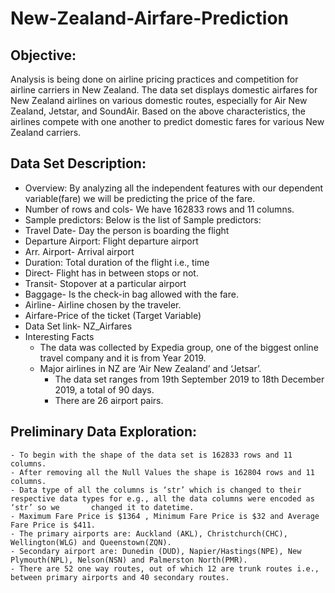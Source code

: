 # New-Zealand-Airfare-Prediction 

## Objective: 
Analysis is being done on airline pricing practices and competition for airline carriers in New Zealand. The data set displays domestic airfares for New Zealand airlines on various domestic routes, especially for Air New Zealand, Jetstar, and SoundAir. Based on the above characteristics, the airlines compete with one another to predict domestic fares for various New Zealand carriers.
 
## Data Set Description: 

- Overview: By analyzing all the independent features with our dependent variable(fare) we will be predicting the price of the fare.
- Number of rows and cols- We have 162833 rows and 11 columns.
- Sample predictors:  Below is the list of Sample predictors:
- Travel Date- Day the person is boarding the flight
- Departure Airport: Flight departure airport
- Arr. Airport- Arrival airport 
- Duration: Total duration of the flight i.e., time
- Direct- Flight has in between stops or not.
- Transit- Stopover at a particular airport
- Baggage- Is the check-in bag allowed with the fare.
- Airline- Airline chosen by the traveler.
- Airfare-Price of the ticket (Target Variable)
- Data Set link- NZ_Airfares
- Interesting Facts
    - The data was collected by Expedia group, one of the biggest online travel company and it is from Year 2019.
    - Major airlines in NZ are ‘Air New Zealand’ and ‘Jetsar’.
	  - The data set ranges from 19th September 2019 to 18th  December 2019,  a total of 90 days.
	  - There are 26 airport pairs.
    
## Preliminary Data Exploration:

	- To begin with the shape of the data set is 162833 rows and 11 columns.
	- After removing all the Null Values the shape is 162804 rows and 11 columns.
	- Data type of all the columns is ‘str’ which is changed to their respective data types for e.g., all the data columns were encoded as ‘str’ so we 	     changed it to datetime.
	- Maximum Fare Price is $1364 , Minimum Fare Price is $32 and Average Fare Price is $411.
	- The primary airports are: Auckland (AKL), Christchurch(CHC), Wellington(WLG) and Queenstown(ZQN). 
	- Secondary airport are: Dunedin (DUD), Napier/Hastings(NPE), New Plymouth(NPL), Nelson(NSN) and Palmerston North(PMR).
	- There are 52 one way routes, out of which 12 are trunk routes i.e., between primary airports and 40 secondary routes.

